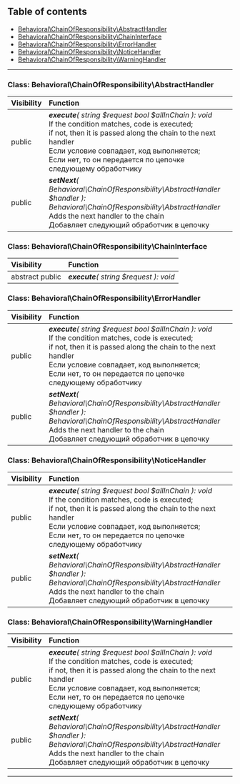 ## Table of contents
- [Behavioral\ChainOfResponsibility\AbstractHandler](#behavioral_chainofresponsibility_abstracthandler)
- [Behavioral\ChainOfResponsibility\ChainInterface](#behavioral_chainofresponsibility_chaininterface)
- [Behavioral\ChainOfResponsibility\ErrorHandler](#behavioral_chainofresponsibility_errorhandler)
- [Behavioral\ChainOfResponsibility\NoticeHandler](#behavioral_chainofresponsibility_noticehandler)
- [Behavioral\ChainOfResponsibility\WarningHandler](#behavioral_chainofresponsibility_warninghandler)
<hr>

<a id="behavioral_chainofresponsibility_abstracthandler"></a>

### Class: Behavioral\ChainOfResponsibility\AbstractHandler
| Visibility | Function |
|:-----------|:---------|
|public|<em><strong>execute</strong>( string $request  bool $allInChain ): void</em><br>If the condition matches, code is executed;<br>if not, then it is passed along the chain to the next handler<br>Если условие совпадает, код выполняется;<br>Если нет, то он передается по цепочке следующему обработчику|
|public|<em><strong>setNext</strong>( Behavioral\ChainOfResponsibility\AbstractHandler $handler ): Behavioral\ChainOfResponsibility\AbstractHandler</em><br>Adds the next handler to the chain<br>Добавляет следующий обработчик в цепочку|


<a id="behavioral_chainofresponsibility_chaininterface"></a>

### Class: Behavioral\ChainOfResponsibility\ChainInterface
| Visibility | Function |
|:-----------|:---------|
|abstract public|<em><strong>execute</strong>( string $request ): void</em><br>|


<a id="behavioral_chainofresponsibility_errorhandler"></a>

### Class: Behavioral\ChainOfResponsibility\ErrorHandler
| Visibility | Function |
|:-----------|:---------|
|public|<em><strong>execute</strong>( string $request  bool $allInChain ): void</em><br>If the condition matches, code is executed;<br>if not, then it is passed along the chain to the next handler<br>Если условие совпадает, код выполняется;<br>Если нет, то он передается по цепочке следующему обработчику|
|public|<em><strong>setNext</strong>( Behavioral\ChainOfResponsibility\AbstractHandler $handler ): Behavioral\ChainOfResponsibility\AbstractHandler</em><br>Adds the next handler to the chain<br>Добавляет следующий обработчик в цепочку|


<a id="behavioral_chainofresponsibility_noticehandler"></a>

### Class: Behavioral\ChainOfResponsibility\NoticeHandler
| Visibility | Function |
|:-----------|:---------|
|public|<em><strong>execute</strong>( string $request  bool $allInChain ): void</em><br>If the condition matches, code is executed;<br>if not, then it is passed along the chain to the next handler<br>Если условие совпадает, код выполняется;<br>Если нет, то он передается по цепочке следующему обработчику|
|public|<em><strong>setNext</strong>( Behavioral\ChainOfResponsibility\AbstractHandler $handler ): Behavioral\ChainOfResponsibility\AbstractHandler</em><br>Adds the next handler to the chain<br>Добавляет следующий обработчик в цепочку|


<a id="behavioral_chainofresponsibility_warninghandler"></a>

### Class: Behavioral\ChainOfResponsibility\WarningHandler
| Visibility | Function |
|:-----------|:---------|
|public|<em><strong>execute</strong>( string $request  bool $allInChain ): void</em><br>If the condition matches, code is executed;<br>if not, then it is passed along the chain to the next handler<br>Если условие совпадает, код выполняется;<br>Если нет, то он передается по цепочке следующему обработчику|
|public|<em><strong>setNext</strong>( Behavioral\ChainOfResponsibility\AbstractHandler $handler ): Behavioral\ChainOfResponsibility\AbstractHandler</em><br>Adds the next handler to the chain<br>Добавляет следующий обработчик в цепочку|
<hr>
